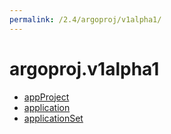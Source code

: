 ```yaml
---
permalink: /2.4/argoproj/v1alpha1/
---
```


# argoproj.v1alpha1



* [appProject](appProject.md)
* [application](application.md)
* [applicationSet](applicationSet.md)